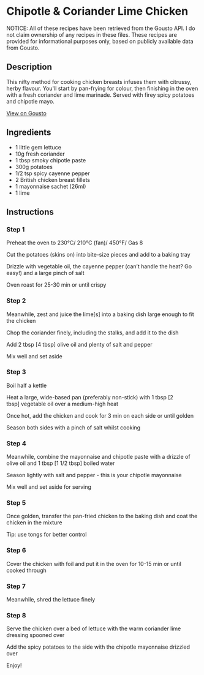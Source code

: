 # Chipotle & Coriander Lime Chicken 

NOTICE: All of these recipes have been retrieved from the Gousto API. I do not claim ownership of any recipes in these files. These recipes are provided for informational purposes only, based on publicly available data from Gousto.

## Description

This nifty method for cooking chicken breasts infuses them with citrussy, herby flavour. You'll start by pan-frying for colour, then finishing in the oven with a fresh coriander and lime marinade. Served with firey spicy potatoes and chipotle mayo.

[View on Gousto](https://www.gousto.co.uk/recipes/cookbook/chipotle-coriander-lime-chicken)

## Ingredients

- 1 little gem lettuce 
- 10g fresh coriander
- 1 tbsp smoky chipotle paste 
- 300g potatoes
- 1/2 tsp spicy cayenne pepper
- 2 British chicken breast fillets
- 1 mayonnaise sachet (26ml)
- 1 lime 

## Instructions


### Step 1

Preheat the oven to 230&deg;C/ 210&deg;C (fan)/ 450&deg;F/ Gas 8


Cut the potatoes (skins on) into bite-size pieces and add to a baking tray


Drizzle with vegetable oil, the cayenne pepper (can&rsquo;t handle the heat? Go easy!) and a large pinch of salt


Oven roast for 25-30 min or until crispy


### Step 2

Meanwhile, zest and juice the lime<span class="text-danger">[s]</span>&nbsp;into a baking dish large enough to fit the chicken


Chop the coriander finely, including the stalks, and add it to the dish


Add 2 tbsp <span class="text-danger">[4 tbsp]</span>&nbsp;olive oil and plenty of salt and pepper


Mix well and set aside


### Step 3

Boil half a kettle


Heat a large, wide-based pan (preferably non-stick) with 1 tbsp <span class="text-danger">[2 tbsp]</span>&nbsp;vegetable oil over a medium-high heat


Once hot, add the chicken and cook for 3 min on each side or until golden


Season both sides with a pinch of salt whilst cooking


### Step 4

Meanwhile, combine the mayonnaise and chipotle paste with a drizzle of olive oil and 1 tbsp <span class="text-danger">[1 1/2 tbsp]</span>&nbsp;boiled water


Season lightly with salt and pepper - this is your chipotle mayonnaise


Mix well and set aside for serving


### Step 5

Once golden, transfer the pan-fried chicken to the baking&nbsp;dish and coat the chicken in the mixture


Tip: use tongs for better control


### Step 6

Cover the chicken with foil and put it in the oven for 10-15 min or until cooked through


### Step 7

Meanwhile, shred the lettuce finely

### Step 8

Serve the chicken over a bed of lettuce with the warm coriander lime dressing spooned over


Add the spicy potatoes to the side with the chipotle mayonnaise drizzled over


Enjoy!

